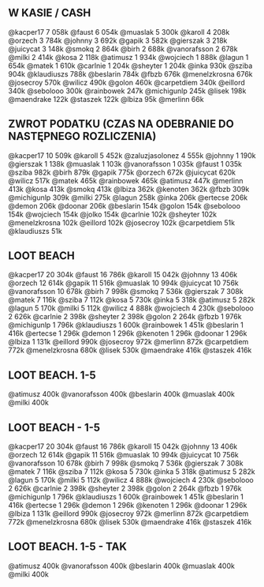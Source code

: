 ## W KASIE / CASH
@kacper17 7 058k
@faust 6 054k
@muaslak 5 300k
@karoll 4 208k
@orzech 3 784k
@johnny 3 692k
@gapik 3 582k
@gierszak 3 218k
@juicycat 3 148k
@smokq 2 864k
@birh 2 688k
@vanorafsson 2 678k
@milki 2 414k
@kosa 2 118k
@atimusz 1 934k
@wojciech 1 888k
@lagun 1 654k
@matek 1 610k
@carlnie 1 204k
@sheyter 1 204k
@inka 930k
@sziba 904k
@klaudiuszs 788k
@beslarin 784k
@fbzb 676k
@menelzkrosna 676k
@josecroy 570k
@wilicz 490k
@golon 460k
@carpetdiem 340k
@eillord 340k
@sebolooo 300k
@rainbowek 247k
@michigunlp 245k
@lisek 198k
@maendrake 122k
@staszek 122k
@lbiza 95k
@merlinn 66k

## ZWROT PODATKU (CZAS NA ODEBRANIE DO NASTĘPNEGO ROZLICZENIA)
@kacper17 10 509k
@karoll 5 452k
@zaluzjasolonez 4 555k
@johnny 1 190k
@gierszak 1 138k
@muaslak 1 103k
@vanorafsson 1 035k
@faust 1 035k
@sziba 982k
@birh 879k
@gapik 775k
@orzech 672k
@juicycat 620k
@wilicz 517k
@matek 465k
@rainbowek 465k
@atimusz 447k
@merlinn 413k
@kosa 413k
@smokq 413k
@lbiza 362k
@kenoten 362k
@fbzb 309k
@michigunlp 309k
@milki 275k
@lagun 258k
@inka 206k
@ertecse 206k
@demon 206k
@doonar 206k
@beslarin 154k
@golon 154k
@sebolooo 154k
@wojciech 154k
@jolko 154k
@carlnie 102k
@sheyter 102k
@menelzkrosna 102k
@eillord 102k
@josecroy 102k
@carpetdiem 51k
@klaudiuszs 51k

## LOOT BEACH
@kacper17 20 304k
@faust 16 786k
@karoll 15 042k
@johnny 13 406k
@orzech 12 614k
@gapik 11 516k
@muaslak 10 994k
@juicycat 10 756k
@vanorafsson 10 678k
@birh 7 998k
@smokq 7 536k
@gierszak 7 308k
@matek 7 116k
@sziba 7 112k
@kosa 5 730k
@inka 5 318k
@atimusz 5 282k
@lagun 5 170k
@milki 5 112k
@wilicz 4 888k
@wojciech 4 230k
@sebolooo 2 626k
@carlnie 2 398k
@sheyter 2 398k
@golon 2 264k
@fbzb 1 976k
@michigunlp 1 796k
@klaudiuszs 1 600k
@rainbowek 1 451k
@beslarin 1 416k
@ertecse 1 296k
@demon 1 296k
@kenoten 1 296k
@doonar 1 296k
@lbiza 1 131k
@eillord 990k
@josecroy 972k
@merlinn 872k
@carpetdiem 772k
@menelzkrosna 680k
@lisek 530k
@maendrake 416k
@staszek 416k

## LOOT BEACH. 1-5
@atimusz 400k
@vanorafsson 400k
@beslarin 400k
@muaslak 400k
@milki 400k

## LOOT BEACH - 1-5
@kacper17 20 304k
@faust 16 786k
@karoll 15 042k
@johnny 13 406k
@orzech 12 614k
@gapik 11 516k
@muaslak 10 994k
@juicycat 10 756k
@vanorafsson 10 678k
@birh 7 998k
@smokq 7 536k
@gierszak 7 308k
@matek 7 116k
@sziba 7 112k
@kosa 5 730k
@inka 5 318k
@atimusz 5 282k
@lagun 5 170k
@milki 5 112k
@wilicz 4 888k
@wojciech 4 230k
@sebolooo 2 626k
@carlnie 2 398k
@sheyter 2 398k
@golon 2 264k
@fbzb 1 976k
@michigunlp 1 796k
@klaudiuszs 1 600k
@rainbowek 1 451k
@beslarin 1 416k
@ertecse 1 296k
@demon 1 296k
@kenoten 1 296k
@doonar 1 296k
@lbiza 1 131k
@eillord 990k
@josecroy 972k
@merlinn 872k
@carpetdiem 772k
@menelzkrosna 680k
@lisek 530k
@maendrake 416k
@staszek 416k

## LOOT BEACH. 1-5 - TAK
@atimusz 400k
@vanorafsson 400k
@beslarin 400k
@muaslak 400k
@milki 400k

